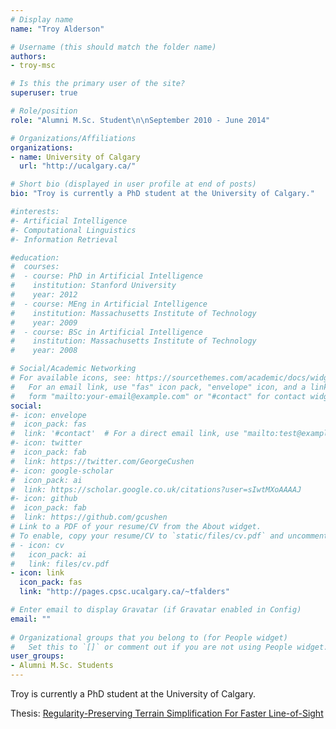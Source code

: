```yaml
---
# Display name
name: "Troy Alderson"

# Username (this should match the folder name)
authors:
- troy-msc

# Is this the primary user of the site?
superuser: true

# Role/position
role: "Alumni M.Sc. Student\n\nSeptember 2010 - June 2014"

# Organizations/Affiliations
organizations:
- name: University of Calgary
  url: "http://ucalgary.ca/"

# Short bio (displayed in user profile at end of posts)
bio: "Troy is currently a PhD student at the University of Calgary."

#interests:
#- Artificial Intelligence
#- Computational Linguistics
#- Information Retrieval

#education:
#  courses:
#  - course: PhD in Artificial Intelligence
#    institution: Stanford University
#    year: 2012
#  - course: MEng in Artificial Intelligence
#    institution: Massachusetts Institute of Technology
#    year: 2009
#  - course: BSc in Artificial Intelligence
#    institution: Massachusetts Institute of Technology
#    year: 2008

# Social/Academic Networking
# For available icons, see: https://sourcethemes.com/academic/docs/widgets/#icons
#   For an email link, use "fas" icon pack, "envelope" icon, and a link in the
#   form "mailto:your-email@example.com" or "#contact" for contact widget.
social:
#- icon: envelope
#  icon_pack: fas
#  link: '#contact'  # For a direct email link, use "mailto:test@example.org".
#- icon: twitter
#  icon_pack: fab
#  link: https://twitter.com/GeorgeCushen
#- icon: google-scholar
#  icon_pack: ai
#  link: https://scholar.google.co.uk/citations?user=sIwtMXoAAAAJ
#- icon: github
#  icon_pack: fab
#  link: https://github.com/gcushen
# Link to a PDF of your resume/CV from the About widget.
# To enable, copy your resume/CV to `static/files/cv.pdf` and uncomment the lines below.  
# - icon: cv
#   icon_pack: ai
#   link: files/cv.pdf
- icon: link
  icon_pack: fas
  link: "http://pages.cpsc.ucalgary.ca/~tfalders"

# Enter email to display Gravatar (if Gravatar enabled in Config)
email: ""
  
# Organizational groups that you belong to (for People widget)
#   Set this to `[]` or comment out if you are not using People widget.  
user_groups:
- Alumni M.Sc. Students
---
```


Troy is currently a PhD student at the University of Calgary.

Thesis: [Regularity-Preserving Terrain Simplification For Faster Line-of-Sight](https://pages.cpsc.ucalgary.ca/~samavati/supervision/Jungle_Thesis/Troy_Alderson-Regularity-Preserving-Terrain-Simplification.pdf)

